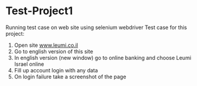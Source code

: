 # Test-Project1

Running test case on web site using selenium webdriver
Test case for this project:

1. Open site www.leumi.co.il
2. Go to english version of this site
3. In english version (new window) go to online banking and choose Leumi Israel online
4. Fill up account login with any data
5. On login failure take a screenshot of the page

